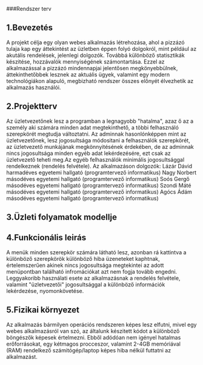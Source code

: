 ﻿###Rendszer terv
## 1.Bevezetés
A projekt célja egy olyan webes alkalmazás létrehozása, ahol a pizzázó tulaja kap egy áttekintést az üzletben éppen folyó dolgokról, mint például az akutális rendelések, jelenlegi dolgozók. Továbbá különböző statisztikák készitése, hozzávalók mennyiségének számontartása. Ezzel az alkalmazással a pizzázó mindennapjai jelentősen megkönyebbülnek, áttekinthetőbbek lesznek az aktuális ügyek, valamint egy modern technológiákon alapuló, megbizható rendszer összes előnyét élvezhetik az alkalmazás használói.

## 2.Projektterv
Az üzletvezetőnek lesz a programban a legnagyobb "hatalma", azaz ő az a személy aki számára minden adat megtekinthető, a többi felhasználó szerepkörét megtudja változtatni. Az adminnak hasonlónképpen mint az üzletvezetőnek, lesz jogosultsága módositani a felhasználók szerepkörét, az üzletvezető munkájának megkönnyitésének érdekében, de az adminnak nincs jogosultsága minden egyéb adat lekérdezésére, ezt csak az üzletvezető teheti meg.Az egyéb felhasználók minimális jogosultsággal rendelkeznek (rendelés felvétele).
Az alkalmazáson dolgozók:
	Lázár Dávid		harmadéves egyetemi hallgató (programtervező informatikus)
	Nagy Norbert		másodéves egyetemi hallgató (programtervező informatikus)
	Soós Gergő		másodéves egyetemi hallgató (programtervező informatikus)
	Szondi Máté		másodéves egyetemi hallgató (programtervező informatikus)
	Agócs Ádám		másodéves egyetemi hallgató (programtervező informatikus)
	
## 3.Üzleti folyamatok modellje

## 4.Funkcionális leirás
A menük minden szerepkör számára látható lesz, azonban rá kattintva a különböző szerepkörök különböző hiba üzeneteket kaphtnak, értelemszerűen akinek nincs jogosultsága megtekintei az adott menüpontban található infromációkat azt nem fogja tovább engedni.
Leggyakoribb használati esete az alkalmazásnak a rendelés felvétele, valamint "üzletvezetői" jogosultsággal a különböző információk lekérdezése, nyomonkövetése.

## 5.Fizikai környezet
Az alkalmazás bármilyen operációs rendszeren képes lesz elfutni, mivel egy webes alkalmazásról van szó, az általunk készitett kódot a különböző böngészők képesek értelmezni. Ebből adódóan nem igényel hatalmas erőforrásokat, egy kétmagos procceszor, valamint 2-4GB memóriával (RAM) rendelkező számitógép/laptop képes hiba nélkül futtatni az alkalmazást.
